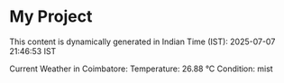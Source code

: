 # My Project

This content is dynamically generated in Indian Time (IST): 2025-07-07 21:46:53 IST


Current Weather in Coimbatore:
Temperature: 26.88 °C
Condition: mist
